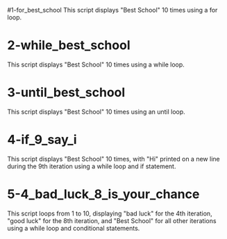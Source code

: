 #1-for_best_school
This script displays "Best School" 10 times using a for loop.

# 2-while_best_school

This script displays "Best School" 10 times using a while loop.

# 3-until_best_school

This script displays "Best School" 10 times using an until loop.

# 4-if_9_say_i

This script displays "Best School" 10 times, with "Hi" printed on a new line during the 9th iteration using a while loop and if statement.

# 5-4_bad_luck_8_is_your_chance

This script loops from 1 to 10, displaying "bad luck" for the 4th iteration, "good luck" for the 8th iteration, and "Best School" for all other iterations using a while loop and conditional statements.


